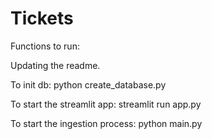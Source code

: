 # Tickets

Functions to run:

Updating the readme.

To init db:
python create_database.py

To start the streamlit app:
streamlit run app.py

To start the ingestion process:
python main.py

